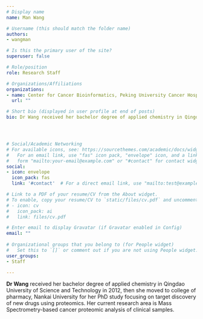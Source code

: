 ```yaml
---
# Display name
name: Man Wang

# Username (this should match the folder name)
authors:
- wangman

# Is this the primary user of the site?
superuser: false

# Role/position
role: Research Staff

# Organizations/Affiliations
organizations:
- name: Center for Cancer Bioinformatics, Peking University Cancer Hospital & Institute
  url: ""

# Short bio (displayed in user profile at end of posts)
bio: Dr Wang received her bachelor degree of applied chemistry in Qingdao University of Science and Technology in 2012, then she moved to college of pharmacy, Nankai University for her PhD study focusing on target discovery of new drugs using proteomics. Her current research area is Mass Spectrometry-based cancer proteomic analysis of clinical samples. 




# Social/Academic Networking
# For available icons, see: https://sourcethemes.com/academic/docs/widgets/#icons
#   For an email link, use "fas" icon pack, "envelope" icon, and a link in the
#   form "mailto:your-email@example.com" or "#contact" for contact widget.
social:
- icon: envelope
  icon_pack: fas
  link: '#contact'  # For a direct email link, use "mailto:test@example.org".

# Link to a PDF of your resume/CV from the About widget.
# To enable, copy your resume/CV to `static/files/cv.pdf` and uncomment the lines below.  
# - icon: cv
#   icon_pack: ai
#   link: files/cv.pdf

# Enter email to display Gravatar (if Gravatar enabled in Config)
email: ""
  
# Organizational groups that you belong to (for People widget)
#   Set this to `[]` or comment out if you are not using People widget.  
user_groups:
- Staff

---
```






**Dr Wang** received her bachelor degree of applied chemistry in Qingdao University of Science and Technology in 2012, then she moved to college of pharmacy, Nankai University for her PhD study focusing on target discovery of new drugs using proteomics. Her current research area is Mass Spectrometry-based cancer proteomic analysis of clinical samples.